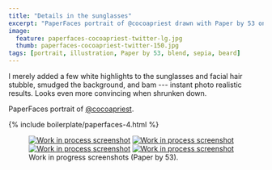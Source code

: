 ```yaml
---
title: "Details in the sunglasses"
excerpt: "PaperFaces portrait of @cocoapriest drawn with Paper by 53 on an iPad."
image: 
  feature: paperfaces-cocoapriest-twitter-lg.jpg
  thumb: paperfaces-cocoapriest-twitter-150.jpg
tags: [portrait, illustration, Paper by 53, blend, sepia, beard]
---
```


I merely added a few white highlights to the sunglasses and facial hair stubble, smudged the background, and bam --- instant photo realistic results. Looks even more convincing when shrunken down.

PaperFaces portrait of [@cocoapriest](http://twitter.com/cocoapriest).

{% include boilerplate/paperfaces-4.html %}

<figure class="third">
	<a href="{{ site.url }}/assets/images/paperfaces-cocoapriest-process-1-lg.jpg"><img src="{{ site.url }}/assets/images/paperfaces-cocoapriest-process-1-600.jpg" alt="Work in process screenshot"></a>
	<a href="{{ site.url }}/assets/images/paperfaces-cocoapriest-process-2-lg.jpg"><img src="{{ site.url }}/assets/images/paperfaces-cocoapriest-process-2-600.jpg" alt="Work in process screenshot"></a>
	<a href="{{ site.url }}/assets/images/paperfaces-cocoapriest-process-3-lg.jpg"><img src="{{ site.url }}/assets/images/paperfaces-cocoapriest-process-3-600.jpg" alt="Work in process screenshot"></a>
	<a href="{{ site.url }}/assets/images/paperfaces-cocoapriest-process-4-lg.jpg"><img src="{{ site.url }}/assets/images/paperfaces-cocoapriest-process-4-600.jpg" alt="Work in process screenshot"></a>
	<figcaption>Work in progress screenshots (Paper by 53).</figcaption>
</figure>